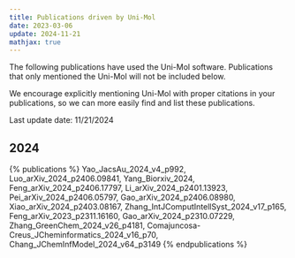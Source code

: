 ```yaml
---
title: Publications driven by Uni-Mol
date: 2023-03-06
update: 2024-11-21
mathjax: true
---
```


The following publications have used the Uni-Mol software. Publications that only mentioned the Uni-Mol will not be included below.

We encourage explicitly mentioning Uni-Mol with proper citations in your publications, so we can more easily find and list these publications.

Last update date: 11/21/2024

## 2024
{% publications %}
Yao_JacsAu_2024_v4_p992,
Luo_arXiv_2024_p2406.09841,
Yang_Biorxiv_2024,
Feng_arXiv_2024_p2406.17797,
Li_arXiv_2024_p2401.13923,
Pei_arXiv_2024_p2406.05797,
Gao_arXiv_2024_p2406.08980,
Xiao_arXiv_2024_p2403.08167,
Zhang_IntJComputIntellSyst_2024_v17_p165,
Feng_arXiv_2023_p2311.16160,
Gao_arXiv_2024_p2310.07229,
Zhang_GreenChem_2024_v26_p4181,
Comajuncosa-Creus_JCheminformatics_2024_v16_p70,
Chang_JChemInfModel_2024_v64_p3149
{% endpublications %}